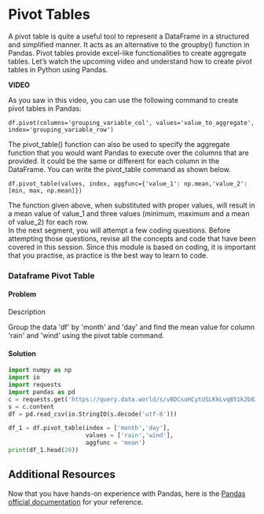 # Pivot Tables

A pivot table is quite a useful tool to represent a DataFrame in a structured and simplified manner. It acts as an alternative to the groupby() function in Pandas. Pivot tables provide excel-like functionalities to create aggregate tables.
Let’s watch the upcoming video and understand how to create pivot tables in Python using Pandas.

**VIDEO**

As you saw in this video, you can use the following command to create pivot tables in Pandas:

`df.pivot(columns='grouping_variable_col', values='value_to_aggregate', index='grouping_variable_row')`

The pivot_table() function can also be used to specify the aggregate function that you would want Pandas to execute over the columns that are provided. It could be the same or different for each column in the DataFrame. You can write the pivot_table command as shown below.

`df.pivot_table(values, index, aggfunc={'value_1': np.mean,'value_2': [min, max, np.mean]})`

The function given above, when substituted with proper values, will result in a mean value of value_1 and three values (minimum, maximum and a mean of value_2) for each row.  
In the next segment, you will attempt a few coding questions. Before attempting those questions, revise all the concepts and code that have been covered in this session. Since this module is based on coding, it is important that you practise, as practice is the best way to learn to code.

### Dataframe Pivot Table

#### Problem

Description

Group the data 'df' by 'month' and 'day' and find the mean value for column 'rain' and 'wind' using the pivot table command.

#### Solution

```python
import numpy as np
import io
import requests
import pandas as pd
c = requests.get('https://query.data.world/s/vBDCsoHCytUSLKkLvq851k2b8JOCkF', verify=False)
s = c.content
df = pd.read_csv(io.StringIO(s.decode('utf-8')))

df_1 = df.pivot_table(index = ['month','day'], 
                      values = ['rain','wind'], 
                      aggfunc = 'mean')
print(df_1.head(20))
```

## Additional Resources

Now that you have hands-on experience with Pandas, here is the [Pandas official documentation](https://pandas.pydata.org/pandas-docs/version/0.15/tutorials.html) for your reference.
